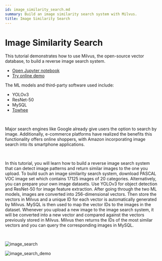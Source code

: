 ```yaml
---
id: image_similarity_search.md
summary: Build an image similarity search system with Milvus.
title: Image Similarity Search
---
```


# Image Similarity Search 

This tutorial demonstrates how to use Milvus, the open-source vector database, to build a reverse image search system.
- [Open Jupyter notebook](https://github.com/towhee-io/examples/tree/main/image/reverse_image_search)
- [Try online demo](https://milvus.io/milvus-demos/)

The ML models and third-party software used include:
- YOLOv3
- ResNet-50
- MySQL
- [Towhee](https://towhee.io/)

</br>

Major search engines like Google already give users the option to search by image. Additionally, e-commerce platforms have realized the benefits this functionality offers online shoppers, with Amazon incorporating image search into its smartphone applications.

</br>

In this tutorial, you will learn how to build a reverse image search system that can detect image patterns and return similar images to the one you upload. To build such an image similarity search system, download PASCAL VOC image set which contains 17125 images of 20 categories. Alternatively, you can prepare your own image datasets. Use YOLOv3 for object detection and ResNet-50 for image feature extraction. After going through the two ML models, images are converted into 256-dimensional vectors. Then store the vectors in Milvus and a unique ID for each vector is automatically generated by Milvus. MySQL is then used to map the vector IDs to the images in the dataset. Whenever you upload a new image to the image search system, it will be converted into a new vector and compared against the vectors previously stored in Milvus. Milvus then returns the IDs of the most similar vectors and you can query the corresponding images in MySQL.

</br>

![image_search](../../../assets/image_search.png "Workflow of a reverse image search system.")

![image_search_demo](../../../assets/image_search_demo.jpeg "Demo of a reverse image search system.")
